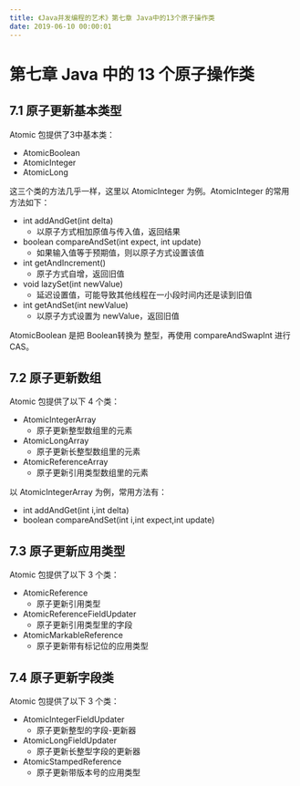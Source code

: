 ```yaml
---
title: 《Java并发编程的艺术》第七章 Java中的13个原子操作类
date: 2019-06-10 00:00:01
---
```


# 第七章 Java 中的 13 个原子操作类

## 7.1 原子更新基本类型

Atomic 包提供了3中基本类：

- AtomicBoolean
- AtomicInteger
- AtomicLong

这三个类的方法几乎一样，这里以 AtomicInteger 为例。AtomicInteger 的常用方法如下：

- int addAndGet(int delta)
  - 以原子方式相加原值与传入值，返回结果
- boolean compareAndSet(int expect, int update)
  - 如果输入值等于预期值，则以原子方式设置该值
- int getAndIncrement()
  - 原子方式自增，返回旧值
- void lazySet(int newValue)
  - 延迟设置值，可能导致其他线程在一小段时间内还是读到旧值
- int getAndSet(int newValue)
  - 以原子方式设置为 newValue，返回旧值

AtomicBoolean 是把 Boolean转换为 整型，再使用 compareAndSwapInt 进行CAS。

## 7.2 原子更新数组

Atomic 包提供了以下 4 个类：

- AtomicIntegerArray
  - 原子更新整型数组里的元素
- AtomicLongArray
  - 原子更新长整型数组里的元素
- AtomicReferenceArray
  - 原子更新引用类型数组里的元素

以 AtomicIntegerArray 为例，常用方法有：

- int addAndGet(int i,int delta)
- boolean compareAndSet(int i,int expect,int update)

## 7.3 原子更新应用类型

Atomic 包提供了以下 3 个类：

- AtomicReference
  - 原子更新引用类型
- AtomicReferenceFieldUpdater
  - 原子更新引用类型里的字段
- AtomicMarkableReference
  - 原子更新带有标记位的应用类型

## 7.4 原子更新字段类

Atomic 包提供了以下 3 个类：

- AtomicIntegerFieldUpdater
  - 原子更新整型的字段-更新器
- AtomicLongFieldUpdater
  - 原子更新长整型字段的更新器
- AtomicStampedReference
  - 原子更新带版本号的应用类型